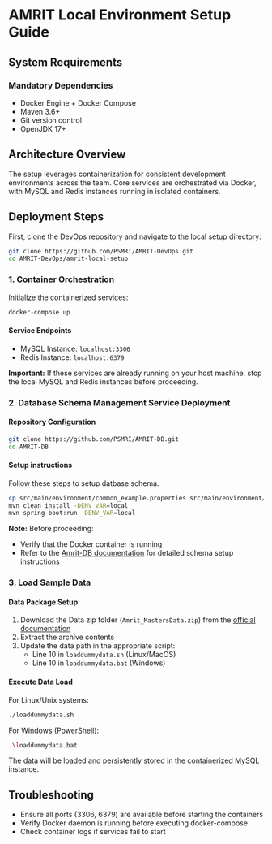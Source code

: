 # AMRIT Local Environment Setup Guide

## System Requirements

### Mandatory Dependencies

- Docker Engine + Docker Compose
- Maven 3.6+
- Git version control
- OpenJDK 17+

## Architecture Overview

The setup leverages containerization for consistent development environments across the team. Core services are orchestrated via Docker, with MySQL and Redis instances running in isolated containers.

## Deployment Steps

First, clone the DevOps repository and navigate to the local setup directory:

```bash
git clone https://github.com/PSMRI/AMRIT-DevOps.git
cd AMRIT-DevOps/amrit-local-setup
```

### 1. Container Orchestration

Initialize the containerized services:

```bash
docker-compose up
```

#### Service Endpoints

- MySQL Instance: `localhost:3306`
- Redis Instance: `localhost:6379`

**Important:** If these services are already running on your host machine, stop the local MySQL and Redis instances before proceeding.

### 2. Database Schema Management Service Deployment

#### Repository Configuration

```bash
git clone https://github.com/PSMRI/AMRIT-DB.git
cd AMRIT-DB
```

#### Setup instructions

Follow these steps to setup datbase schema.

```bash
cp src/main/environment/common_example.properties src/main/environment/common_local.properties 
mvn clean install -DENV_VAR=local
mvn spring-boot:run -DENV_VAR=local
```

**Note:** Before proceeding:

- Verify that the Docker container is running
- Refer to the [Amrit-DB documentation](https://github.com/PSMRI/AMRIT-DB/blob/main/README.md) for detailed schema setup instructions

### 3. Load Sample Data

#### Data Package Setup

1. Download the Data zip folder (`Amrit_MastersData.zip`) from the [official documentation](https://piramal-swasthya.gitbook.io/amrit/data-management/database-schema)
2. Extract the archive contents
3. Update the data path in the appropriate script:
   - Line 10 in `loaddummydata.sh` (Linux/MacOS)
   - Line 10 in `loaddummydata.bat` (Windows)

#### Execute Data Load

For Linux/Unix systems:

```bash
./loaddummydata.sh
```

For Windows (PowerShell):

```bash
.\loaddummydata.bat
```

The data will be loaded and persistently stored in the containerized MySQL instance.

## Troubleshooting

- Ensure all ports (3306, 6379) are available before starting the containers
- Verify Docker daemon is running before executing docker-compose
- Check container logs if services fail to start
